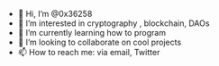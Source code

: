 - 👋 Hi, I’m @0x36258
- 👀 I’m interested in cryptography , blockchain, DAOs
- 🌱 I’m currently learning how to program
- 💞️ I’m looking to collaborate on cool projects
- 📫 How to reach me: via email, Twitter

<!---
0x36258/0x36258 is a ✨ special ✨ repository because its `README.md` (this file) appears on your GitHub profile.
You can click the Preview link to take a look at your changes.
--->
